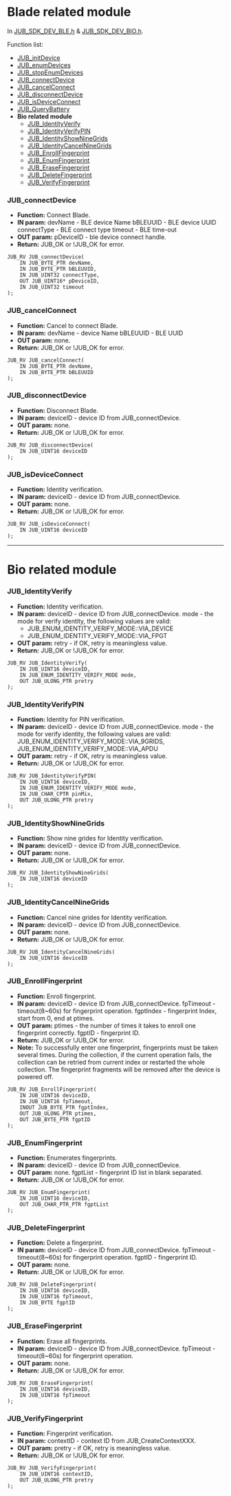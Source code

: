 # Blade related module
In [JUB_SDK_DEV_BLE.h](../include/JUB_SDK_DEV_BLE.h) & [JUB_SDK_DEV_BIO.h](../include/JUB_SDK_DEV_BIO.h).

Function list:
* [JUB_initDevice](#JUB_initDevice)
* [JUB_enumDevices](#JUB_enumDevices)
* [JUB_stopEnumDevices](#JUB_stopEnumDevices)
* [JUB_connectDevice](#JUB_connectDevice)
* [JUB_cancelConnect](#JUB_cancelConnect)
* [JUB_disconnectDevice](#JUB_disconnectDevice)
* [JUB_isDeviceConnect](#JUB_isDeviceConnect)
* [JUB_QueryBattery](#JUB_QueryBattery)
* **Bio related module**
    * [JUB_IdentityVerify](#JUB_IdentityVerify)
    * [JUB_IdentityVerifyPIN](#JUB_IdentityVerifyPIN)
    * [JUB_IdentityShowNineGrids](#JUB_IdentityShowNineGrids)
    * [JUB_IdentityCancelNineGrids](#JUB_IdentityCancelNineGrids)
    * [JUB_EnrollFingerprint](#JUB_EnrollFingerprint)
    * [JUB_EnumFingerprint](#JUB_EnumFingerprint)
    * [JUB_EraseFingerprint](#JUB_EraseFingerprint)
    * [JUB_DeleteFingerprint](#JUB_DeleteFingerprint)
    * [JUB_VerifyFingerprint](#JUB_VerifyFingerprint)

### JUB_connectDevice
* **Function:** Connect Blade.
* **IN param:** 
devName - BLE device Name
bBLEUUID - BLE device UUID
connectType - BLE connect type
timeout - BLE time-out
* **OUT param:** 
pDeviceID - ble device connect handle.
* **Return:** JUB_OK or !JUB_OK for error.
```
JUB_RV JUB_connectDevice(
    IN JUB_BYTE_PTR devName,
    IN JUB_BYTE_PTR bBLEUUID,
    IN JUB_UINT32 connectType,
    OUT JUB_UINT16* pDeviceID,
    IN JUB_UINT32 timeout
);
```

### JUB_cancelConnect
* **Function:** Cancel to connect Blade.
* **IN param:** 
devName - device Name
bBLEUUID - BLE UUID
* **OUT param:** none.
* **Return:** JUB_OK or !JUB_OK for error.
```
JUB_RV JUB_cancelConnect(
    IN JUB_BYTE_PTR devName,
    IN JUB_BYTE_PTR bBLEUUID
);
```

### JUB_disconnectDevice
* **Function:** Disconnect Blade.
* **IN param:** 
deviceID - device ID from JUB_connectDevice.
* **OUT param:** none.
* **Return:** JUB_OK or !JUB_OK for error.
```
JUB_RV JUB_disconnectDevice(
    IN JUB_UINT16 deviceID
);
```

### JUB_isDeviceConnect
* **Function:** Identity verification.
* **IN param:** 
deviceID - device ID from JUB_connectDevice.
* **OUT param:** none.
* **Return:** JUB_OK or !JUB_OK for error.
```
JUB_RV JUB_isDeviceConnect(
    IN JUB_UINT16 deviceID
);
```

* * *
# Bio related module
### JUB_IdentityVerify
* **Function:** Identity verification.
* **IN param:** 
deviceID - device ID from JUB_connectDevice.
mode - the mode for verify identity, the following values are valid:
    * JUB_ENUM_IDENTITY_VERIFY_MODE::VIA_DEVICE
    * JUB_ENUM_IDENTITY_VERIFY_MODE::VIA_FPGT
* **OUT param:**
retry - if OK, retry is meaningless value.
* **Return:** JUB_OK or !JUB_OK for error.
```
JUB_RV JUB_IdentityVerify(
    IN JUB_UINT16 deviceID,
    IN JUB_ENUM_IDENTITY_VERIFY_MODE mode,
    OUT JUB_ULONG_PTR pretry
);
```

### JUB_IdentityVerifyPIN
* **Function:** Identity for PIN verification.
* **IN param:**
deviceID - device ID from JUB_connectDevice.
mode - the mode for verify identity, the following values are valid: JUB_ENUM_IDENTITY_VERIFY_MODE::VIA_9GRIDS, JUB_ENUM_IDENTITY_VERIFY_MODE::VIA_APDU
* **OUT param:**
retry - if OK, retry is meaningless value.
* **Return:** JUB_OK or !JUB_OK for error.
```
JUB_RV JUB_IdentityVerifyPIN(
    IN JUB_UINT16 deviceID,
    IN JUB_ENUM_IDENTITY_VERIFY_MODE mode,
    IN JUB_CHAR_CPTR pinMix,
    OUT JUB_ULONG_PTR pretry
);
```

### JUB_IdentityShowNineGrids
* **Function:** Show nine grides for Identity verification.
* **IN param:**
deviceID - device ID from JUB_connectDevice.
* **OUT param:** none.
* **Return:** JUB_OK or !JUB_OK for error.
```
JUB_RV JUB_IdentityShowNineGrids(
    IN JUB_UINT16 deviceID
);
```

### JUB_IdentityCancelNineGrids
* **Function:** Cancel nine grides for Identity verification.
* **IN param:**
deviceID - device ID from JUB_connectDevice.
* **OUT param:** none.
* **Return:** JUB_OK or !JUB_OK for error.
```
JUB_RV JUB_IdentityCancelNineGrids(
    IN JUB_UINT16 deviceID
);
```

### JUB_EnrollFingerprint
* **Function:** Enroll fingerprint.
* **IN param:**
deviceID - device ID from JUB_connectDevice.
fpTimeout - timeout(8~60s) for fingerprint operation.
fgptIndex - fingerprint Index, start from 0, end at ptimes.
* **OUT param:**
ptimes - the number of times it takes to enroll one fingerprint correctly.
fgptID - fingerprint ID.
* **Return:** JUB_OK or !JUB_OK for error.
* **Note:** To successfully enter one fingerprint, fingerprints must be taken several times. During the collection, if the current operation fails, the collection can be retried from current index or restarted the whole collection. The fingerprint fragments will be removed after the device is powered off.
```
JUB_RV JUB_EnrollFingerprint(
    IN JUB_UINT16 deviceID,
    IN JUB_UINT16 fpTimeout,
    INOUT JUB_BYTE_PTR fgptIndex,
    OUT JUB_ULONG_PTR ptimes,
    OUT JUB_BYTE_PTR fgptID
);
```

### JUB_EnumFingerprint
* **Function:** Enumerates fingerprints.
* **IN param:**
deviceID - device ID from JUB_connectDevice.
* **OUT param:** none.
fgptList - fingerprint ID list in blank separated.
* **Return:** JUB_OK or !JUB_OK for error.
```
JUB_RV JUB_EnumFingerprint(
    IN JUB_UINT16 deviceID,
    OUT JUB_CHAR_PTR_PTR fgptList
);
```

### JUB_DeleteFingerprint
* **Function:** Delete a fingerprint.
* **IN param:**
deviceID - device ID from JUB_connectDevice.
fpTimeout - timeout(8~60s) for fingerprint operation.
fgptID - fingerprint ID.
* **OUT param:** none.
* **Return:** JUB_OK or !JUB_OK for error.
```
JUB_RV JUB_DeleteFingerprint(
    IN JUB_UINT16 deviceID,
    IN JUB_UINT16 fpTimeout,
    IN JUB_BYTE fgptID
);
```

### JUB_EraseFingerprint
* **Function:** Erase all fingerprints.
* **IN param:**
deviceID - device ID from JUB_connectDevice.
fpTimeout - timeout(8~60s) for fingerprint operation.
* **OUT param:** none.
* **Return:** JUB_OK or !JUB_OK for error.
```
JUB_RV JUB_EraseFingerprint(
    IN JUB_UINT16 deviceID,
    IN JUB_UINT16 fpTimeout
);
```

### JUB_VerifyFingerprint
* **Function:** Fingerprint verification.
* **IN param:**
contextID - context ID from JUB_CreateContextXXX.
* **OUT param:**
pretry - if OK, retry is meaningless value.
* **Return:** JUB_OK or !JUB_OK for error.
```
JUB_RV JUB_VerifyFingerprint(
    IN JUB_UINT16 contextID,
    OUT JUB_ULONG_PTR pretry
);
```
